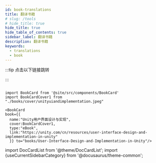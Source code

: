 ```yaml
---
id: book-translations
title: 翻译书籍
# slug: /tools
# hide_title: true
hide_title: true
hide_table_of_contents: true
sidebar_label: 翻译书籍
description: 翻译书籍
keywords:
  - translations
  - book
---
```

:::tip 点击以下链接跳转

:::

```mdx-code-block

import BookCard from '@site/src/components/BookCard'
import BookCardCover1 from "./books/cover/unityuiandimplementation.jpeg"

<BookCard
book={{
  name:"Unity用户界面设计与实现",
  cover:BookCardCover1,
  type:"eBook",
  link:"https://unity.com/cn/resources/user-interface-design-and-implementation-in-unity"
  }} to="books/User-Interface-Design-and-Implementation-in-Unity"/>

```

import DocCardList from '@theme/DocCardList';
import {useCurrentSidebarCategory} from '@docusaurus/theme-common';

<DocCardList items={useCurrentSidebarCategory().items}/>
